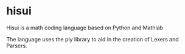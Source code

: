 # hisui
Hisui is a math coding language based on Python and Mathlab

The language uses the ply library to aid in the creation of Lexers and Parsers.

